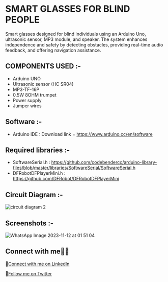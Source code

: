 # SMART GLASSES FOR BLIND PEOPLE

Smart glasses designed for blind individuals using an Arduino Uno, ultrasonic sensor, MP3 module, and speaker. The system enhances independence and safety by detecting obstacles, providing real-time audio feedback, and offering navigation assistance.

## COMPONENTS USED :-

- Arduino UNO  
- Ultrasonic sensor (HC SR04) 
- MP3-TF-16P 
- 0.5W 8OHM trumpet 
- Power supply 
- Jumper wires  

## Software :-

- Arduino IDE : Download link = https://www.arduino.cc/en/software

## Required libraries :- 

- SoftwareSerial.h : https://github.com/codebendercc/arduino-library-files/blob/master/libraries/SoftwareSerial/SoftwareSerial.h
- DFRobotDFPlayerMini.h : https://github.com/DFRobot/DFRobotDFPlayerMini

## Circuit Diagram :- 

![circuit diagram 2](https://github.com/PratikMore55/IoT-based-projects/assets/138502602/0290fa2a-c11c-4da8-99ba-ac1ddc9bd292)

## Screenshots :-

![WhatsApp Image 2023-11-12 at 01 51 04](https://github.com/PratikMore55/IoT-based-projects/assets/138502602/b8e7e073-90b6-4748-aa77-061091e5a6c4)


## Connect with me👨‍💻

:rocket:[Connect with me on LinkedIn](https://www.linkedin.com/in/pratik-more-0397bb291/)

:rocket:[Follow me on Twitter](https://twitter.com/aero5665)

